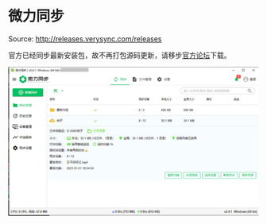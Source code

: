 # 微力同步

Source: <http://releases.verysync.com/releases>

官方已经同步最新安装包，故不再打包源码更新，请移步[官方论坛](https://forum.verysync.com/forum.php?mod=viewthread&tid=183)下载。

![verysync](/verysync/verysync-main1.png)
